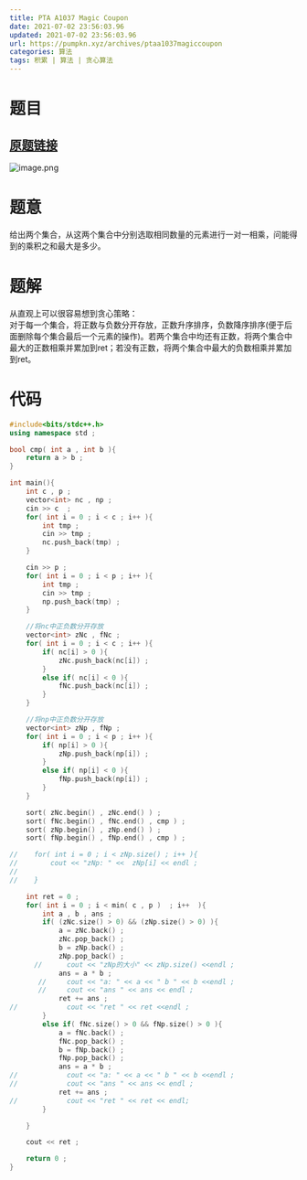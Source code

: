 ```yaml
---
title: PTA A1037 Magic Coupon
date: 2021-07-02 23:56:03.96
updated: 2021-07-02 23:56:03.96
url: https://pumpkn.xyz/archives/ptaa1037magiccoupon
categories: 算法
tags: 积累 | 算法 | 贪心算法
---
```


# 题目
## [原题链接](https://pintia.cn/problem-sets/994805342720868352/problems/994805451374313472)
![image.png](https://pumpkn.xyz/upload/2021/07/image-63894e701e014dc295bf16f8e36a8841.png)
# 题意
给出两个集合，从这两个集合中分别选取相同数量的元素进行一对一相乘，问能得到的乘积之和最大是多少。
# 题解
从直观上可以很容易想到贪心策略：</br>
对于每一个集合，将正数与负数分开存放，正数升序排序，负数降序排序(便于后面删除每个集合最后一个元素的操作)。若两个集合中均还有正数，将两个集合中最大的正数相乘并累加到ret；若没有正数，将两个集合中最大的负数相乘并累加到ret。

# 代码

```c++
#include<bits/stdc++.h>
using namespace std ;

bool cmp( int a , int b ){
    return a > b ;
}

int main(){
    int c , p ;
    vector<int> nc , np ;
    cin >> c  ;
    for( int i = 0 ; i < c ; i++ ){
        int tmp ;
        cin >> tmp ;
        nc.push_back(tmp) ;
    }

    cin >> p ;
    for( int i = 0 ; i < p ; i++ ){
        int tmp ;
        cin >> tmp ;
        np.push_back(tmp) ;
    }

    //将nc中正负数分开存放
    vector<int> zNc , fNc ;
    for( int i = 0 ; i < c ; i++ ){
        if( nc[i] > 0 ){
            zNc.push_back(nc[i]) ;
        }
        else if( nc[i] < 0 ){
            fNc.push_back(nc[i]) ;
        }
    }

    //将np中正负数分开存放
    vector<int> zNp , fNp ;
    for( int i = 0 ; i < p ; i++ ){
        if( np[i] > 0 ){
            zNp.push_back(np[i]) ;
        }
        else if( np[i] < 0 ){
            fNp.push_back(np[i]) ;
        }
    }

    sort( zNc.begin() , zNc.end() ) ;
    sort( fNc.begin() , fNc.end() , cmp ) ;
    sort( zNp.begin() , zNp.end() ) ;
    sort( fNp.begin() , fNp.end() , cmp ) ;

//    for( int i = 0 ; i < zNp.size() ; i++ ){
//        cout << "zNp: " <<  zNp[i] << endl ;
//
//    }

    int ret = 0 ;
    for( int i = 0 ; i < min( c , p )  ; i++  ){
        int a , b , ans ;
        if( (zNc.size() > 0) && (zNp.size() > 0) ){
            a = zNc.back() ;
            zNc.pop_back() ;
            b = zNp.back() ;
            zNp.pop_back() ;
      //      cout << "zNp的大小" << zNp.size() <<endl ;
            ans = a * b ;
       //     cout << "a: " << a << " b " << b <<endl ;
       //     cout << "ans " << ans << endl ;
            ret += ans ;
//            cout << "ret " << ret <<endl ;
        }
        else if( fNc.size() > 0 && fNp.size() > 0 ){
            a = fNc.back() ;
            fNc.pop_back() ;
            b = fNp.back() ;
            fNp.pop_back() ;
            ans = a * b ;
//            cout << "a: " << a << " b " << b <<endl ;
//            cout << "ans " << ans << endl ;
            ret += ans ;
//            cout << "ret " << ret << endl;
        }

    }

    cout << ret ;

    return 0 ;
}

```
